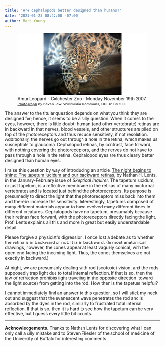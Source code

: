```yaml
---
title: 'Are cephalopods better designed than humans?'
date: '2023-01-23 08:42:00 -07:00'
author: Matt Young
---
```


<figure>
<img src="/uploads/2023/Leopard_Tapetum_Keven_Law_Wikimedia_600.jpg" alt="Reflections in eyes of leopard"/>
<figcaption> Amur Leopard - Colchester Zoo - Monday November 19th 2007. <small><a href="https://commons.wikimedia.org/wiki/File:Amur_leopard_by_Keven_Law.jpg">Photograph</a> by Keven Law. Wikimedia Commons, CC BY-SA 2.0.</small>
</figcaption>
</figure>

The answer to the titular question depends on what you think they are designed for; hence, it seems to be a silly question. When it comes to the eyes, however, there is little doubt: human (and other vertebrate) retinas are in backward in that nerves, blood vessels, and other structures are piled on top of the photoreceptors and thus reduce sensitivity, if not resolution. Additionally, the nerves go out through a hole in the retina, which makes us susceptible to glaucoma. Cephalopod retinas, by contrast, face forward, with nothing covering the photoreceptors, and the nerves do not have to pass through a hole in the retina. Cephalopod eyes are thus clearly better designed than human eyes. 

I raise this question by way of introducing an article, <a href="https://skepticalinquirer.org/2022/12/the-night-begins-to-shine-the-tapetum-lucidum-and-our-backward-retinas/">The night begins to shine: The tapetum lucidum and our backward retinas</a>, by Nathan H. Lents, in the January-February issue of <i>Skeptical Inquirer</i>. The tapetum lucidum, or just tapetum, is a reflective membrane in the retinas of many nocturnal vertebrates and is located just behind the photoreceptors. Its purpose is presumedly to direct the light that the photoreceptors miss back into them and thereby increase the sensitivity. Interestingly, tapetums composed of many different materials appear to have evolved many different times in different creatures. Cephalopods have no tapetum, presumably because their retinas face forward, with the photoreceptors directly facing the light. Prof. Lents explains all this and more in great but easily understandable detail.

<!--more-->

Please forgive a physicist's digression. I once lost a debate as to whether the retina is in backward or not. It is in backward. (In most anatomical drawings, however, the cones appear at least vaguely conical, with the open end facing the incoming light. Thus, the cones themselves are not exactly in backward.) 

At night, we are presumably dealing with rod (scotopic) vision, and the rods supposedly trap light due to total internal reflection. If that is so, then the law of refraction prohibits light traveling in the opposite direction (toward the light source) from getting into the rod. How then is the tapetum helpful?

I cannot immediately find an answer to this question, so I will stick my neck out and suggest that the evanescent wave penetrates the rod and is absorbed by the dyes in the rod, similarly to frustrated total internal reflection. If that is so, then it is hard to see how the tapetum can be very effective, but I guess every little bit counts.

-----

<strong>Acknowledgements</strong>.  Thanks to Nathan Lents for discovering what I can only call a silly mistake and to Steven Fliesler of the school of medicine of the University of Buffalo for interesting comments.
